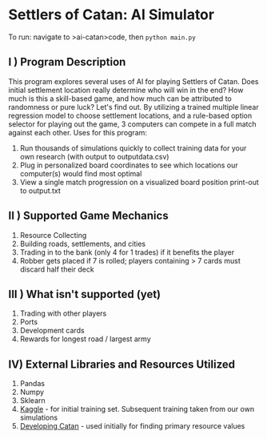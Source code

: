 # Settlers of Catan: AI Simulator

To run: navigate to >ai-catan>code, then `python main.py` 

## I ) Program Description

This program explores several uses of AI for playing Settlers of Catan. Does initial settlement location really determine who will win in the end? How much is this a skill-based game, and how much can be attributed to randomness or pure luck? Let's find out.
By utilizing a trained multiple linear regression model to choose settlement locations, and a rule-based option selector for playing out the game, 3 computers can compete in a full match against each other. Uses for this program:

  1. Run thousands of simulations quickly to collect training data for your own research (with output to outputdata.csv)
  2. Plug in personalized board coordinates to see which locations our computer(s) would find most optimal
  3. View a single match progression on a  visualized board position print-out to output.txt

## II ) Supported Game Mechanics

  1. Resource Collecting
  2. Building roads, settlements, and cities
  3. Trading in to the bank (only 4 for 1 trades) if it benefits the player
  4. Robber gets placed if 7 is rolled; players containing > 7 cards must discard half their deck

## III ) What isn't supported (yet)

  1. Trading with other players
  2. Ports
  3. Development cards
  4. Rewards for longest road / largest army

## IV) External Libraries and Resources Utilized

  1. Pandas
  2. Numpy
  3. Sklearn
  4. [Kaggle](https://www.kaggle.com/lumins/settlers-of-catan-games) - for initial training set. Subsequent training taken from our own simulations
  5. [Developing Catan](https://developingcatan.files.wordpress.com/2011/02/settlers-of-catan-analysis.pdf) - used initially for finding primary resource values
